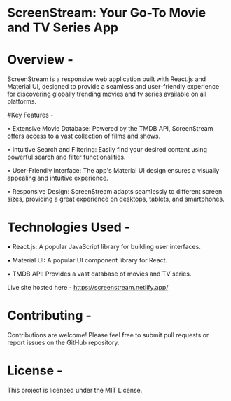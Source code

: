 # ScreenStream: Your Go-To Movie and TV Series App

# Overview - 

ScreenStream is a responsive web application built with React.js and Material UI, designed to provide a seamless and user-friendly experience for discovering globally trending movies and tv series available on all platforms.

#Key Features - 

•	Extensive Movie Database: Powered by the TMDB API, ScreenStream offers access to a vast collection of films and shows.

•	Intuitive Search and Filtering: Easily find your desired content using powerful search and filter functionalities.

•	User-Friendly Interface: The app's Material UI design ensures a visually appealing and intuitive experience.

•	Responsive Design: ScreenStream adapts seamlessly to different screen sizes, providing a great experience on desktops, tablets, and smartphones.

# Technologies Used - 

•	React.js: A popular JavaScript library for building user interfaces.

•	Material UI: A popular UI component library for React.

•	TMDB API: Provides a vast database of movies and TV series.

Live site hosted here - https://screenstream.netlify.app/

# Contributing -

Contributions are welcome! Please feel free to submit pull requests or report issues on the GitHub repository.

# License -

This project is licensed under the MIT License.
